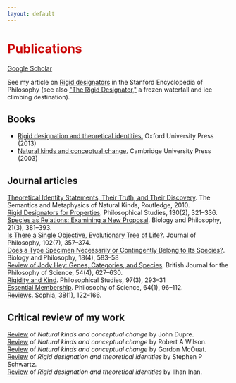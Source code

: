 ```yaml
---
layout: default
---
```


<h1 style="color: #cc0000;">Publications</h1>
<a href="https://scholar.google.com/citations?user=MJBagbcAAAAJ&hl=en">Google Scholar</a>

See my article on <a href="https://plato.stanford.edu/entries/rigid-designators/">Rigid designators</a> in the Stanford Encyclopedia of Philosophy
(see also <a href="https://www.youtube.com/watch?v=T5SoakDeVeQ">"The Rigid Designator,"</a> a frozen waterfall and ice climbing destination).

## Books
- <a href="https://academic.oup.com/book/12203">Rigid designation and theoretical identities.</a> Oxford University Press (2013)
- <a href="https://www.cambridge.org/core/books/natural-kinds-and-conceptual-change/3D4C4384542F3BD43483298699628E6C">Natural kinds and conceptual change.</a> Cambridge University Press (2003)

## Journal articles

<a href="https://digitalcommons.hope.edu/faculty_publications/163/">Theoretical Identity Statements, Their Truth, and Their Discovery</a>. The Semantics and Metaphysics of Natural Kinds, Routledge, 2010.  
<a href="https://philpapers.org/rec/LAPRDF">Rigid Designators for Properties</a>. Philosophical Studies, 130(2), 321–336.  
<a href="https://philpapers.org/rec/LAPSAR">Species as Relations: Examining a New Proposal</a>. Biology and Philosophy, 21(3), 381–393.  
<a href="https://philpapers.org/rec/LAPITR">Is There a Single Objective, Evolutionary Tree of Life?</a>. Journal of Philosophy, 102(7), 357–374.  
<a href="https://philpapers.org/rec/LAPDST">Does a Type Specimen Necessarily or Contingently Belong to Its Species?</a>. Biology and Philosophy, 18(4), 583–58  
<a href="https://philpapers.org/rec/LAPROJ">Review of Jody Hey: Genes, Categories, and Species</a>. British Journal for the Philosophy of Science, 54(4), 627–630.  
<a href="https://philpapers.org/rec/LAPRAK">Rigidity and Kind</a>. Philosophical Studies, 97(3), 293–31  
<a href="https://philpapers.org/rec/LAPEM">Essential Membership</a>. Philosophy of Science, 64(1), 96–112.  
<a href="https://philpapers.org/rec/LAPREV">Reviews</a>. Sophia, 38(1), 122–166.  

## Critical review of my work

<a href="https://ndpr.nd.edu/reviews/natural-kinds-and-conceptual-change/">Review</a> of <i>Natural kinds and conceptual change</i> by John Dupre.  
<a href="https://sites.ualberta.ca/~philosop/faculty/wilson/laporterev.pdf">Review</a> of <i>Natural kinds and conceptual change</i> by Robert A Wilson.  
<a href="https://www.journals.uchicago.edu/doi/abs/10.1086/510006?journalCode=isis">Review</a> of <i>Natural kinds and conceptual change</i> by Gordon McOuat.  
<a href="https://ndpr.nd.edu/reviews/rigid-designation-and-theoretical-identities/">Review</a> of <i>Rigid designation and theoretical identities</i> by Stephen P Schwartz.  
<a href="https://philarchive.org/archive/INARDA">Review</a> of <i>Rigid designation and theoretical identities</i> by Ilhan Inan.
